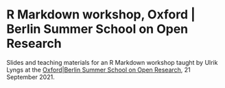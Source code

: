 # R Markdown workshop, Oxford | Berlin Summer School on Open Research
Slides and teaching materials for an R Markdown workshop taught by Ulrik Lyngs at the [Oxford|Berlin Summer School on Open Research](https://s-quest.bihealth.org/BeOx/index.html), 21 September 2021.
